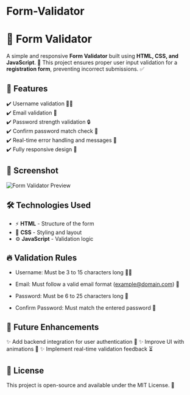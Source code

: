 # Form-Validator

# 🚀 Form Validator

A simple and responsive **Form Validator** built using **HTML, CSS, and JavaScript**. 🎨 This project ensures proper user input validation for a **registration form**, preventing incorrect submissions. ✅

## 🌟 Features
✔️ Username validation 🧑‍💻  
✔️ Email validation 📧  
✔️ Password strength validation 🔒  
✔️ Confirm password match check 🔄  
✔️ Real-time error handling and messages 🚨  
✔️ Fully responsive design 📱  

## 📸 Screenshot
![Form Validator Preview](![image](https://github.com/user-attachments/assets/65caa125-3f89-4ada-ab62-7eca1282b398)
)

## 🛠 Technologies Used
- ⚡ **HTML** - Structure of the form  
- 🎨 **CSS** - Styling and layout  
- ⚙️ **JavaScript** - Validation logic  

## 🔥 Validation Rules

- Username: Must be 3 to 15 characters long 🧑‍💻

- Email: Must follow a valid email format (example@domain.com) 📧

- Password: Must be 6 to 25 characters long 🔐

- Confirm Password: Must match the entered password 🔄

## 🎯 Future Enhancements
✨ Add backend integration for user authentication 🔗
✨ Improve UI with animations 🎨
✨ Implement real-time validation feedback ⏳

## 📜 License
This project is open-source and available under the MIT License. 📝



